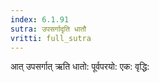 ```yaml
---
index: 6.1.91
sutra: उपसर्गादृति धातौ
vritti: full_sutra
---
```


आत् उपसर्गात् ऋति धातो: पूर्वपरयो: एक: वृद्धि: 